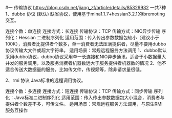 #一 传输协议
https://blog.csdn.net/jiang_zf/article/details/85329932
一共7种
1、dubbo 协议 (默认)
缺省协议，使用基于mina1.1.7+hessian3.2.1的tbremoting交互。

连接个数：单连接
连接方式：长连接
传输协议：TCP
传输方式：NIO异步传输
序列化：Hessian 二进制序列化
适用范围：传入传出参数数据包较小（建议小于100K），消费者比提供者个数多，单一消费者无法压满提供者，尽量不要用dubbo协议传输大文件或超大字符串。
适用场景：常规远程服务方法调用
1、dubbo默认采用dubbo协议，dubbo协议采用单一长连接和NIO异步通讯，适合于小数据量大并发的服务调用，以及服务消费者机器数远大于服务提供者机器数的情况 
2、他不适合传送大数据量的服务，比如传文件，传视频等，除非请求量很低。

2、rmi 协议
Java标准的远程调用协议。

连接个数：多连接
连接方式：短连接
传输协议：TCP
传输方式：同步传输
序列化：Java标准二进制序列化
适用范围：传入传出参数数据包大小混合，消费者与提供者个数差不多，可传文件。
适用场景：常规远程服务方法调用，与原生RMI服务互操作

